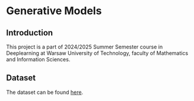 # Generative Models

## Introduction

This project is a part of 2024/2025 Summer Semester course in Deeplearning at Warsaw University of Technology, faculty of Mathematics and Information Sciences.

## Dataset

The dataset can be found [here](https://www.kaggle.com/datasets/borhanitrash/cat-dataset).
